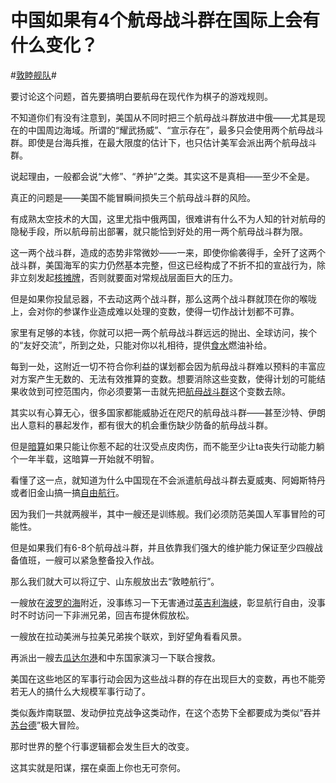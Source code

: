 # 中国如果有4个航母战斗群在国际上会有什么变化？

\#[敦睦舰队](https://www.zhihu.com/search?q=敦睦舰队&search_source=Entity&hybrid_search_source=Entity&hybrid_search_extra={"sourceType"%3A"answer"%2C"sourceId"%3A3019309494})#

要讨论这个问题，首先要搞明白要航母在现代作为棋子的游戏规则。

不知道你们有没有注意到，美国从不同时把三个航母战斗群放进中俄——尤其是现在的中国周边海域。所谓的“耀武扬威”、“宣示存在”，最多只会使用两个航母战斗群。即使是台海兵推，在最大限度的估计下，也只估计美军会派出两个航母战斗群。

说起理由，一般都会说“大修”、“养护”之类。其实这不是真相——至少不全是。

真正的问题是——美国不能冒瞬间损失三个航母战斗群的风险。

有成熟太空技术的大国，这里尤指中俄两国，很难讲有什么不为人知的针对航母的隐秘手段，所以航母前出部署，就只能恰到好处的用一两个航母战斗群为限。

这一两个战斗群，造成的态势非常微妙——一来，即使你偷袭得手，全歼了这两个战斗群，美国海军的实力仍然基本完整，但这已经构成了不折不扣的宣战行为，除非立刻发起[核摊牌](https://www.zhihu.com/search?q=核摊牌&search_source=Entity&hybrid_search_source=Entity&hybrid_search_extra={"sourceType"%3A"answer"%2C"sourceId"%3A3019309494})，否则就要面对常规战层面巨大的压力。

但是如果你投鼠忌器，不去动这两个战斗群，那么这两个战斗群就顶在你的喉咙上，会对你的参谋作业造成难以处理的变数，使得一切作战计划都不可靠。

家里有足够的本钱，你就可以把一两个航母战斗群远远的抛出、全球访问，挨个的“友好交流”，所到之处，只能对你以礼相待，提供[食水](https://www.zhihu.com/search?q=食水&search_source=Entity&hybrid_search_source=Entity&hybrid_search_extra={"sourceType"%3A"answer"%2C"sourceId"%3A3019309494})燃油补给。

每到一处，这附近一切不符合你利益的谋划都会因为航母战斗群难以预料的丰富应对方案产生无数的、无法有效推算的变数。想要消除这些变数，使得计划的可能结果收敛到可控范围内，你必须要第一击就先把[航母战斗群](https://www.zhihu.com/search?q=航母战斗群&search_source=Entity&hybrid_search_source=Entity&hybrid_search_extra={"sourceType"%3A"answer"%2C"sourceId"%3A3019309494})这个变数去除。

其实以有心算无心，很多国家都能威胁近在咫尺的航母战斗群——甚至沙特、伊朗出人意料的暴起发作，都有很大的机会重伤缺少防备的航母战斗群。

但是[暗算](https://www.zhihu.com/search?q=暗算&search_source=Entity&hybrid_search_source=Entity&hybrid_search_extra={"sourceType"%3A"answer"%2C"sourceId"%3A3019309494})如果只能让你惹不起的壮汉受点皮肉伤，而不能至少让ta丧失行动能力躺个一年半载，这暗算一开始就不明智。



看懂了这一点，就知道为什么中国现在不会派遣航母战斗群去夏威夷、阿姆斯特丹或者旧金山搞一搞[自由航行](https://www.zhihu.com/search?q=自由航行&search_source=Entity&hybrid_search_source=Entity&hybrid_search_extra={"sourceType"%3A"answer"%2C"sourceId"%3A3019309494})。

因为我们一共就两艘半，其中一艘还是训练舰。我们必须防范美国人军事冒险的可能性。

但是如果我们有6-8个航母战斗群，并且依靠我们强大的维护能力保证至少四艘战备值班，一艘可以紧急整备投入作战。

那么我们就大可以将辽宁、山东舰放出去“敦睦航行”。

一艘放在[波罗的海](https://www.zhihu.com/search?q=波罗的海&search_source=Entity&hybrid_search_source=Entity&hybrid_search_extra={"sourceType"%3A"answer"%2C"sourceId"%3A3019309494})附近，没事练习一下无害通过[英吉利海峡](https://www.zhihu.com/search?q=英吉利海峡&search_source=Entity&hybrid_search_source=Entity&hybrid_search_extra={"sourceType"%3A"answer"%2C"sourceId"%3A3019309494})，彰显航行自由，没事时不时访问一下非洲兄弟，回吉布提休假放松。

一艘放在拉动美洲与拉美兄弟挨个联欢，到好望角看看风景。

再派出一艘去[瓜达尔港](https://www.zhihu.com/search?q=瓜达尔港&search_source=Entity&hybrid_search_source=Entity&hybrid_search_extra={"sourceType"%3A"answer"%2C"sourceId"%3A3019309494})和中东国家演习一下联合搜救。

美国在这些地区的军事行动会因为这些战斗群的存在出现巨大的变数，再也不能旁若无人的搞什么大规模军事行动了。

类似轰炸南联盟、发动伊拉克战争这类动作，在这个态势下全都要成为类似“吞并[苏台德](https://www.zhihu.com/search?q=苏台德&search_source=Entity&hybrid_search_source=Entity&hybrid_search_extra={"sourceType"%3A"answer"%2C"sourceId"%3A3019309494})”极大冒险。

那时世界的整个行事逻辑都会发生巨大的改变。

这其实就是阳谋，摆在桌面上你也无可奈何。

